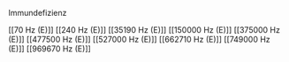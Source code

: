 Immundefizienz

[[70 Hz (E)]]
[[240 Hz (E)]]
[[35190 Hz (E)]]
[[150000 Hz (E)]]
[[375000 Hz (E)]]
[[477500 Hz (E)]]
[[527000 Hz (E)]]
[[662710 Hz (E)]]
[[749000 Hz (E)]]
[[969670 Hz (E)]]
